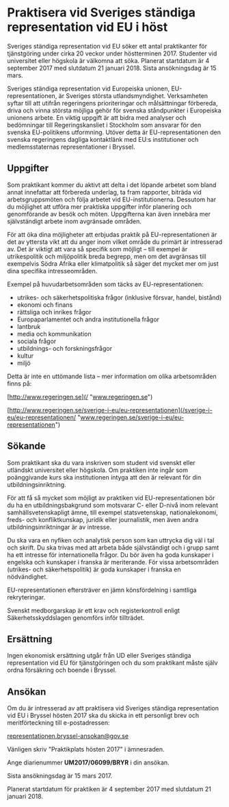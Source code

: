 # Praktisera vid Sveriges ständiga representation vid EU i höst

Sveriges ständiga representation vid EU söker ett antal praktikanter för tjänstgöring under cirka 20 veckor under höstterminen 2017. Studenter vid universitet eller högskola är välkomna att söka. Planerat startdatum är 4 september 2017 med slutdatum 21 januari 2018. Sista ansökningsdag är 15 mars.

Sveriges ständiga representation vid Europeiska unionen, EU-representationen, är Sveriges största utlandsmyndighet. Verksamheten syftar till att utifrån regeringens prioriteringar och målsättningar förbereda, driva och vinna största möjliga gehör för svenska ståndpunkter i Europeiska unionens arbete. En viktig uppgift är att bidra med analyser och bedömningar till Regeringskansliet i Stockholm som ansvarar för den svenska EU-politikens utformning. Utöver detta är EU-representationen den svenska regeringens dagliga kontaktlänk med EU:s institutioner och medlemsstaternas representationer i Bryssel.

## Uppgifter

Som praktikant kommer du aktivt att delta i det löpande arbetet som bland annat innefattar att förbereda underlag, ta fram rapporter, biträda vid arbetsgruppsmöten och följa arbetet vid EU-institutionerna. Dessutom har du möjlighet att utföra mer praktiska uppgifter inför planering och genomförande av besök och möten. Uppgifterna kan även innebära mer självständigt arbete inom avgränsade områden.

För att öka dina möjligheter att erbjudas praktik på EU-representationen är det av yttersta vikt att du anger inom vilket område du primärt är intresserad av. Det är viktigt att vara så specifik som möjligt – till exempel är utrikespolitik och miljöpolitik breda begrepp, men om det avgränsas till exempelvis Södra Afrika eller klimatpolitik så säger det mycket mer om just dina specifika intresseområden.

Exempel på huvudarbetsområden som täcks av EU-representationen:

* utrikes- och säkerhetspolitiska frågor (inklusive försvar, handel, bistånd)
* ekonomi och finans
* rättsliga och inrikes frågor
* Europaparlamentet och andra institutionella frågor
* lantbruk
* media och kommunikation
* sociala frågor
* utbildnings- och forskningsfrågor
* kultur
* miljö

Detta är inte en uttömande lista – mer information om olika arbetsområden finns på:

[http://www.regeringen.se](/ "www.regeringen.se")

[http://www.regeringen.se/sverige-i-eu/eu-representationen](/sverige-i-eu/eu-representationen/ "www.regeringen.se/sverige-i-eu/eu-representationen")

## Sökande

Som praktikant ska du vara inskriven som student vid svenskt eller utländskt universitet eller högskola. Om praktiken inte ingår som poänggivande kurs ska institutionen intyga att den är relevant för din utbildningsinriktning.

För att få så mycket som möjligt av praktiken vid EU-representationen bör du ha en utbildningsbakgrund som motsvarar C- eller D-nivå inom relevant samhällsvetenskapligt ämne, till exempel statsvetenskap, nationalekonomi, freds- och konfliktkunskap, juridik eller journalistik, men även andra utbildningsinriktningar är av intresse.

Du ska vara en nyfiken och analytisk person som kan uttrycka dig väl i tal och skrift. Du ska trivas med att arbeta både självständigt och i grupp samt ha ett intresse för internationella frågor. Du bör även ha goda kunskaper i engelska och kunskaper i franska är meriterande. För vissa arbetsområden (utrikes- och säkerhetspolitik) är goda kunskaper i franska en nödvändighet.

EU-representationen eftersträver en jämn könsfördelning i samtliga rekryteringar.

Svenskt medborgarskap är ett krav och registerkontroll enligt Säkerhetsskyddslagen genomförs inför tillträdet.

## Ersättning

Ingen ekonomisk ersättning utgår från UD eller Sveriges ständiga representation vid EU för tjänstgöringen och du som praktikant måste själv ordna försäkring och boende i Bryssel.

## Ansökan

Om du är intresserad av att praktisera vid Sveriges ständiga representation vid EU i Bryssel hösten 2017 ska du skicka in ett personligt brev och meritförteckning till e-postadressen:

[representationen.bryssel-ansokan@gov.se](mailto:representationen.bryssel-ansokan@gov.se)

Vänligen skriv "Praktikplats hösten 2017" i ämnesraden.

Ange diarienummer **UM2017/06099/BRYR** i din ansökan.

Sista ansökningsdag är 15 mars 2017.

Planerat startdatum för praktiken är 4 september 2017 med slutdatum 21 januari 2018.
